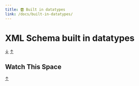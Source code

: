 ```yaml
---
title: 🆎 Built in datatypes
link: /docs/built-in-datatypes/
---
```


# XML Schema built in datatypes

[&#8595;](#watch-this-space) [&#8593;](#built-in-datatypes)

## Watch This Space

[&#8593;](#built-in-datatypes)
